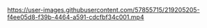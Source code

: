 

https://user-images.githubusercontent.com/57855715/219205205-f4ee05d8-f39b-4464-a591-cdcfbf34c001.mp4


